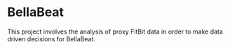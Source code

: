 # BellaBeat
This project involves the analysis of proxy FitBit data in order to make data driven decisions for BellaBeat.
